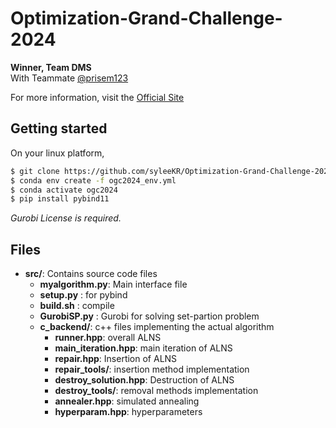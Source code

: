 # Optimization-Grand-Challenge-2024

**Winner, Team DMS**  
With Teammate [@prisem123](https://github.com/prisem123)

For more information, visit the [Official Site](https://optichallenge.com)


## Getting started
On your linux platform,
```bash
$ git clone https://github.com/syleeKR/Optimization-Grand-Challenge-2024
$ conda env create -f ogc2024_env.yml    
$ conda activate ogc2024    
$ pip install pybind11  
```
*Gurobi License is required.*


## Files

- **src/**: Contains source code files
  - **myalgorithm.py**: Main interface file
  - **setup.py** : for pybind
  - **build.sh** : compile 
  - **GurobiSP.py** : Gurobi for solving set-partion problem
  - **c_backend/**: c++ files implementing the actual algorithm
    - **runner.hpp**: overall ALNS 
    - **main_iteration.hpp**: main iteration of ALNS
    - **repair.hpp**: Insertion of ALNS
    - **repair_tools/**: insertion method implementation 
    - **destroy_solution.hpp**: Destruction of ALNS
    - **destroy_tools/**: removal methods implementation 
    - **annealer.hpp**: simulated annealing
    - **hyperparam.hpp**: hyperparameters

